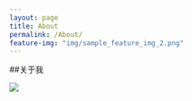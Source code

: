 ```yaml
---
layout: page
title: About
permalink: /About/
feature-img: "img/sample_feature_img_2.png"
---
```



##关于我

![](http://ww1.sinaimg.cn/large/6d487afejw1f6fdx4ejknj21kw268qjm.jpg)





